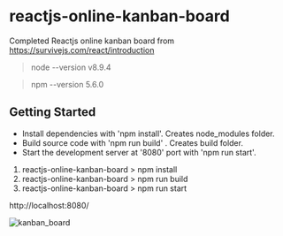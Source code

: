 # reactjs-online-kanban-board
Completed Reactjs online kanban board from https://survivejs.com/react/introduction

> node --version
v8.9.4

> npm --version
5.6.0

## Getting Started

- Install dependencies with 'npm install'. Creates node_modules folder.
- Build source code with 'npm run build' . Creates build folder.
- Start the development server at '8080' port with 'npm run start'. 

1. reactjs-online-kanban-board > npm install 
2. reactjs-online-kanban-board > npm run build
3. reactjs-online-kanban-board > npm run start

http://localhost:8080/


![kanban_board](https://user-images.githubusercontent.com/147615/40277741-1042ed7e-5c2d-11e8-932d-2a7fc29c0cfd.png)
